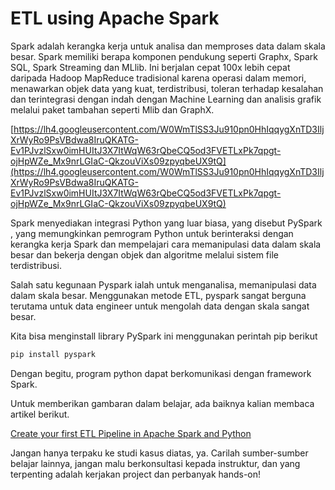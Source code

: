 # ETL using Apache Spark

Spark adalah kerangka kerja untuk analisa dan memproses data dalam skala besar. Spark memiliki berapa komponen pendukung seperti Graphx, Spark SQL, Spark Streaming dan MLlib. Ini berjalan cepat 100x lebih cepat daripada Hadoop MapReduce tradisional karena operasi dalam memori, menawarkan objek data yang kuat, terdistribusi, toleran terhadap kesalahan dan terintegrasi dengan indah dengan Machine Learning dan analisis grafik melalui paket tambahan seperti Mlib dan GraphX.

[https://lh4.googleusercontent.com/W0WmTlSS3Ju910pn0HhIqqygXnTD3IljXrWyRo9PsVBdwa8IruQKATG-Ev1PJvzlSxw0imHUItJ3X7ItWqW63rQbeCQ5od3FVETLxPk7qpgt-ojHpWZe_Mx9nrLGIaC-QkzouViXs09zpyqbeUX9tQ](https://lh4.googleusercontent.com/W0WmTlSS3Ju910pn0HhIqqygXnTD3IljXrWyRo9PsVBdwa8IruQKATG-Ev1PJvzlSxw0imHUItJ3X7ItWqW63rQbeCQ5od3FVETLxPk7qpgt-ojHpWZe_Mx9nrLGIaC-QkzouViXs09zpyqbeUX9tQ)

Spark menyediakan integrasi Python yang luar biasa, yang disebut PySpark , yang memungkinkan pemrogram Python untuk berinteraksi dengan kerangka kerja Spark dan mempelajari cara memanipulasi data dalam skala besar dan bekerja dengan objek dan algoritme melalui sistem file terdistribusi.

Salah satu kegunaan Pyspark ialah untuk menganalisa, memanipulasi data dalam skala besar. Menggunakan metode ETL, pyspark sangat berguna terutama untuk data engineer untuk mengolah data dengan skala sangat besar.

Kita bisa menginstall library PySpark ini menggunakan perintah pip berikut

```bash
pip install pyspark
```

Dengan begitu, program python dapat berkomunikasi dengan framework Spark.

Untuk memberikan gambaran dalam belajar, ada baiknya kalian membaca artikel berikut.

[Create your first ETL Pipeline in Apache Spark and Python](https://towardsdatascience.com/create-your-first-etl-pipeline-in-apache-spark-and-python-ec3d12e2c169)

Jangan hanya terpaku ke studi kasus diatas, ya. Carilah sumber-sumber belajar lainnya, jangan malu berkonsultasi kepada instruktur, dan yang terpenting adalah kerjakan project dan perbanyak hands-on!